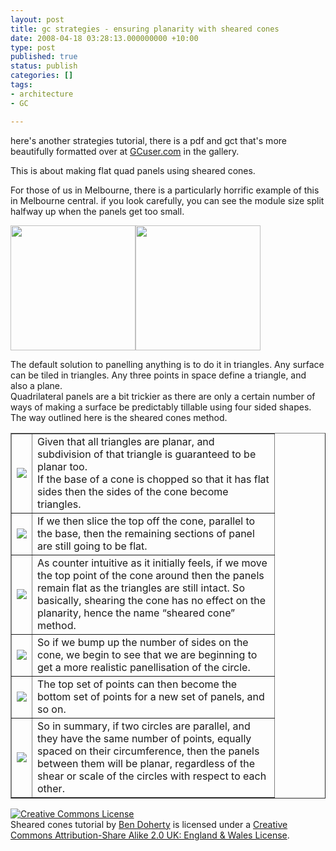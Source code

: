 ```yaml
---
layout: post
title: gc strategies - ensuring planarity with sheared cones
date: 2008-04-18 03:28:13.000000000 +10:00
type: post
published: true
status: publish
categories: []
tags:
- architecture
- GC

---
```

<p><span id="spBody" class="Forum_Normal">here's another strategies tutorial, there is a pdf and gct that's more beautifully formatted over at <a href="http://www.gcuser.com">GCuser.com</a> in the gallery.</span></p>
<p>This is about making flat quad panels using sheared cones.</p>
<p>For those of us in Melbourne, there is a particularly horrific example of this in Melbourne central. if you look carefully, you can see the module size split halfway up when the panels get too small.</p>
<p><img src="{{ site.baseurl }}/assets/glass_08.jpg" height="200" /><img src="{{ site.baseurl }}/assets/Melb-Central-shot-tower.jpg" height="200" /></p>
<p> </p>
<p>The default solution to panelling anything is to do it in triangles. Any surface can be tiled in triangles. Any three points in space define a triangle, and also a plane.<br />
Quadrilateral panels are a bit trickier as there are only a certain number of ways of making a surface be predictably tillable using four sided shapes.<br />
The way outlined here is the sheared cones method.</p>
<table border="1" cellpadding="1" cellspacing="1" width="500">
<tr>
<td><img src="{{ site.baseurl }}/assets/2420404797_3e96673fa6_o.jpg" /></td>
<td>Given that all triangles are planar, and<br />
subdivision of that triangle is guaranteed to be<br />
planar too.<br />
If the base of a cone is chopped so that it has flat<br />
sides then the sides of the cone become<br />
triangles.</td>
</tr>
<tr>
<td><img src="{{ site.baseurl }}/assets/2421217822_a5dbba7b72_o.jpg" /></td>
<td>If we then slice the top off the cone, parallel to<br />
the base, then the remaining sections of panel<br />
are still going to be flat.</td>
</tr>
<tr>
<td><img src="{{ site.baseurl }}/assets/2420404873_2dec83c4c8_o.jpg" /></td>
<td>As counter intuitive as it initially feels, if we move<br />
the top point of the cone around then the panels<br />
remain flat as the triangles are still intact. So<br />
basically, shearing the cone has no effect on the<br />
planarity, hence the name “sheared cone”<br />
method.</td>
</tr>
<tr>
<td><img src="{{ site.baseurl }}/assets/2420404905_b39a1c4ed2_o.jpg" /></td>
<td>So if we bump up the number of sides on the<br />
cone, we begin to see that we are beginning to<br />
get a more realistic panellisation of the circle.</td>
</tr>
<tr>
<td><img src="{{ site.baseurl }}/assets/2421217904_675bf76aa1_o.jpg" /></td>
<td>The top set of points can then become the<br />
bottom set of points for a new set of panels, and<br />
so on.</td>
</tr>
<tr>
<td><img src="{{ site.baseurl }}/assets/2421217918_6a1c737046_o.jpg" /></td>
<td>So in summary, if two circles are parallel, and<br />
they have the same number of points, equally<br />
spaced on their circumference, then the panels<br />
between them will be planar, regardless of the<br />
shear or scale of the circles with respect to each<br />
other.</td>
</tr>
</table>
<p><a href="http://creativecommons.org/licenses/by-sa/2.0/uk/" rel="license"><img src="{{ site.baseurl }}/assets/88x31.png" style="border-width: 0pt" alt="Creative Commons License" /></a><br />
<span rel="dc:type" property="dc:title" xmlns:dc="http://purl.org/dc/elements/1.1/">Sheared cones tutorial</span> by <a href="http://gcuser.com/Forum/tabid/151/forumid/-1/threadid/2312/scope/posts/language/en-US/www.notionparallax.co.uk" rel="cc:attributionURL" property="cc:attributionName" xmlns:cc="http://creativecommons.org/ns#">Ben Doherty</a> is licensed under a <a href="http://creativecommons.org/licenses/by-sa/2.0/uk/" rel="license">Creative Commons Attribution-Share Alike 2.0 UK: England &amp; Wales License</a>.</p>

